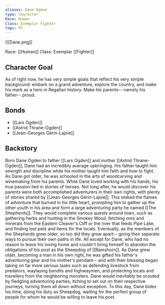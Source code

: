 ```yaml
---
aliases: Dane Ogden
type: Character
Race: Human
Class: Exemplar Fighter
tags: PC
---
```



![[Dane.png]]

Race: [[Human]]
Class: Exemplar [[Fighter]] 

## Character Goal

As of right now, he has very simple goals that reflect his very simple background: embark on a grand adventure, explore the country, and make his mark as a hero in Regatian history. Make his parents-- namely his father-- proud.

## Bonds

- [[Lars Ogden]]
- [[Astrid Thrane-Ogden]]
- [[Jean-Georges Gérin-Lajoie]]

## Backstory

Born Dane Ogden to father [[Lars Ogden]] and mother [[Astrid Thrane-Ogden]], Dane had an incredibly average upbringing. His father taught him strength and discipline while his mother taught him faith and how to fight. As Dane got older, he was schooled in the arts of woodcarving and winemaking from his parents. While Dane loved working with his hands, his true passion lied in stories of heroes. Not long after, he would discover his parents were both accomplished adventurers in their own rights, with plenty of stories shared by [[Jean-Georges Gérin-Lajoie]].   This stoked the flames of adventure that burned in his little heart, prompting him to gather up the other youth in his area and form a large adventuring party he named [[The Shepherds]]. They would complete various quests around town, such as gathering herbs and hunting in the Smokey Wood, fetching ores and minerals from the Eastern Cleaver's Cliff or the river that feeds Pipe Lake, and finding lost pets and items for the locals. Eventually, as the members of the Shepherds grew older, so too did they grow apart-- going their seperate ways to pursue their own paths in life. All except for Dane, who had no reason to leave his loving home and couldn't bring himself to abandon the obligations of his post as the Sheepdog of [[Ramshorn]].  As Dane grew older, becoming a man in his own right, he was gifted his father's adventuring gear and his mother's pendant-- and with their blessing began taking on far more serious tasks such as defending livestock from predators, waylaying bandits and highwaymen, and protecting locals and travellers from the neighboring monsters. Dane would inevitably be scouted by fledgling adventuring parties, itching to set out on their respective journeys, turning them all down without exception. To this day, Dane bides his time, doing his duty as Sheepdog, waiting for the perfect group of people for whom he would be willing to leave his post.